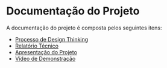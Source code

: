 # Documentação do Projeto

A documentação do projeto é composta pelos seguintes itens: 
 - [Processo de Design Thinking](concepcao/Processo%20de%20Design%20Thinking.pdf)
 - [Relatório Técnico](relatorio/Relatório%20Técnico.md)
 - [Apresentação do Projeto](docs/apresentacao/Apresentacao.pptx)
 - [Vídeo de Demonstração](https://youtube.com)
